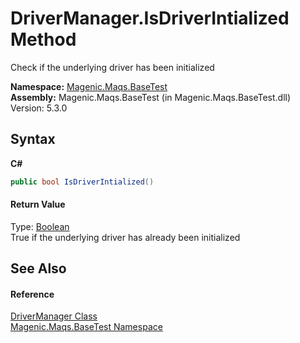 # DriverManager.IsDriverIntialized Method 
 

Check if the underlying driver has been initialized

**Namespace:**&nbsp;<a href="MAQS_5/BaseTest_AUTOGENERATED/Magenic-Maqs-BaseTest_Namespace">Magenic.Maqs.BaseTest</a><br />**Assembly:**&nbsp;Magenic.Maqs.BaseTest (in Magenic.Maqs.BaseTest.dll) Version: 5.3.0

## Syntax

**C#**<br />
``` C#
public bool IsDriverIntialized()
```


#### Return Value
Type: <a href="http://msdn2.microsoft.com/en-us/library/a28wyd50" target="_blank">Boolean</a><br />True if the underlying driver has already been initialized

## See Also


#### Reference
<a href="MAQS_5/BaseTest_AUTOGENERATED/DriverManager_Class">DriverManager Class</a><br /><a href="MAQS_5/BaseTest_AUTOGENERATED/Magenic-Maqs-BaseTest_Namespace">Magenic.Maqs.BaseTest Namespace</a><br />